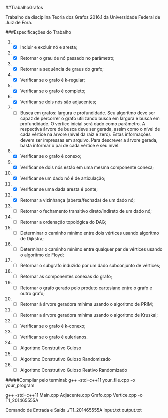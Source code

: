 ##TrabalhoGrafos

Trabalho da disciplina Teoria dos Grafos 2016.1 da Universidade Federal de Juiz de Fora.

###Especificações do Trabalho

 1. - [x] Incluir e excluir nó e aresta;
 2. - [x] Retornar o grau de nó passado no parâmetro;
 3. - [x] Retornar a sequência de graus do grafo;
 4. - [x] Verificar se o grafo é k-regular;
 5. - [x] Verificar se o grafo é completo;
 6. - [x] Verificar se dois nós são adjacentes;
 7. - [ ] Busca em grafos: largura e profundidade. Seu algoritmo deve ser capaz de percorrer o grafo utilizando busca em largura e busca em profundidade. O vértice inicial será dado como parâmetro. A respectiva árvore de busca deve ser gerada, assim como o nível de cada vértice na árvore (nível da raiz é zero). Estas informações devem ser impressas em arquivo. Para descrever a árvore gerada, basta informar o pai de cada vértice e seu nível.
 8. - [x] Verificar se o grafo é conexo;
 9. - [x] Verificar se dois nós estão em uma mesma componente conexa;
 10. - [x] Verificar se um dado nó é de articulação;
 11. - [x] Verificar se uma dada aresta é ponte;
 12. - [x] Retornar a vizinhança (aberta/fechada) de um dado nó;
 13. - [ ] Retornar o fechamento transitivo direto/indireto de um dado nó;
 14. - [ ] Retornar a ordenação topológica do DAG;
 15. - [ ] Determinar o caminho mínimo entre dois vértices usando algoritmo de Dijkstra;
 16. - [ ] Determinar o caminho mínimo entre qualquer par de vértices usando o algoritmo de Floyd;
 17. - [ ] Retornar o subgrafo induzido por um dado subconjunto de vértices;
 18. - [ ] Retornar as componentes conexas do grafo;
 19. - [ ] Retornar o grafo gerado pelo produto cartesiano entre o grafo e outro grafo;
 20. - [ ] Retornar á árvore geradora mínima usando o algoritmo de PRIM;
 21. - [ ] Retornar a árvore geradora mínima usando o algoritmo de Kruskal;
 22. - [ ] Verificar se o grafo é k-conexo;
 23. - [ ] Verificar se o grafo é eulerianos.
 24. - [ ] Algoritmo Construtivo Guloso
 25. - [ ] Algoritmo Construtivo Guloso Randomizado
 26. - [ ] Algoritmo Construtivo Guloso Reativo Randomizado

#####Compilar pelo terminal:
g++ -std=c++11 your_file.cpp -o your_program

g++ -std=c++11 Main.cpp Adjacente.cpp Grafo.cpp Vertice.cpp -o T1_201465555A


Comando de Entrada e Saída
./T1_201465555A input.txt output.txt




